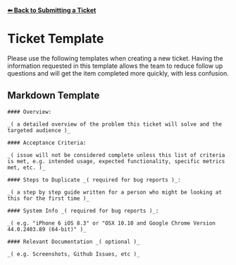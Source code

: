 **[⬅ Back to Submitting a Ticket](../docs/submitting-ticket.md)**

# Ticket Template

Please use the following templates when creating a new ticket.  Having the information requested in this template allows the team to reduce follow up questions and will get the item completed more quickly, with less confusion.

## Markdown Template

```
#### Overview:

_( a detailed overview of the problem this ticket will solve and the targeted audience )_

#### Acceptance Criteria:

_( issue will not be considered complete unless this list of criteria is met, e.g. intended usage, expected functionality, specific metrics met, etc. )_

#### Steps to Duplicate _( required for bug reports )_:

_( a step by step guide written for a person who might be looking at this for the first time )_

#### System Info _( required for bug reports )_:

_( e.g. "iPhone 6 iOS 8.3" or "OSX 10.10 and Google Chrome Version 44.0.2403.89 (64-bit)" )_

#### Relevant Documentation _( optional )_

_( e.g. Screenshots, Github Issues, etc )_
```
